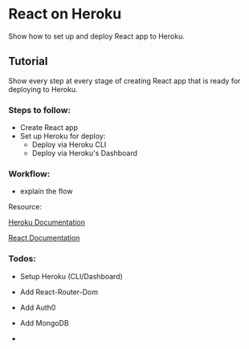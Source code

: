 # React on Heroku

Show how to set up and deploy React app to Heroku.

## Tutorial

Show every step at every stage of creating React app that is ready for deploying to Heroku.  

### Steps to follow:
*   Create React app
*   Set up Heroku for deploy:
    -   Deploy via Heroku CLI
    -   Deploy via Heroku's Dashboard

### Workflow:
*   explain the flow


Resource:

[Heroku Documentation](www.hello.com)

[React Documentation](www.react.org)

### Todos:
*   Setup Heroku (CLI/Dashboard)
*   Add React-Router-Dom
*   Add Auth0
*   Add MongoDB

*   